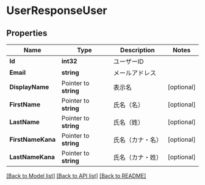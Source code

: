 # UserResponseUser

## Properties

Name | Type | Description | Notes
------------ | ------------- | ------------- | -------------
**Id** | **int32** | ユーザーID | 
**Email** | **string** | メールアドレス | 
**DisplayName** | Pointer to **string** | 表示名 | [optional] 
**FirstName** | Pointer to **string** | 氏名（名） | [optional] 
**LastName** | Pointer to **string** | 氏名（姓） | [optional] 
**FirstNameKana** | Pointer to **string** | 氏名（カナ・名） | [optional] 
**LastNameKana** | Pointer to **string** | 氏名（カナ・姓） | [optional] 

[[Back to Model list]](../README.md#documentation-for-models) [[Back to API list]](../README.md#documentation-for-api-endpoints) [[Back to README]](../README.md)



